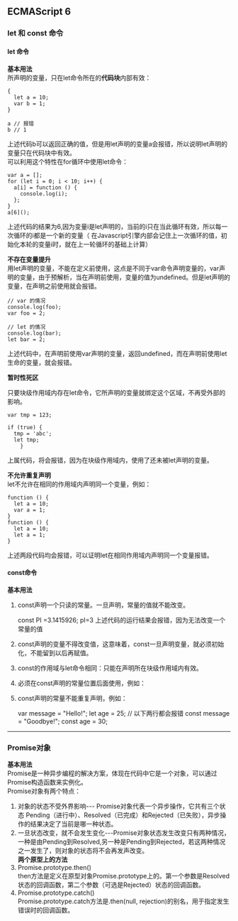 ## ECMAScript 6 

### let 和 const 命令   
#### let 命令         
**基本用法**    
所声明的变量，只在let命令所在的**代码块**内部有效：       
		
	{
	  let a = 10;
	  var b = 1;
	}
	
	a // 报错
	b // 1    

上述代码b可以返回正确的值，但是用let声明的变量a会报错，所以说明let声明的变量只在代码块中有效。  
可以利用这个特性在for循环中使用let命令：
				       	
	var a = [];
	for (let i = 0; i < 10; i++) {
	  a[i] = function () {
	    console.log(i);
	  };
	}
	a[6]();    

上述代码的结果为6,因为变量i是let声明的，当前的i只在当此循环有效，所以每一次循环的i都是一个新的变量（	在Javascript引擎内部会记住上一次循环的值，初始化本轮的变量i时，就在上一轮循环的基础上计算）

**不存在变量提升**    
用let声明的变量，不能在定义前使用，这点是不同于var命令声明变量的，var声明的变量，由于预解析，当在声明前使用，变量的值为undefined。但是let声明的变量，在声明之前使用就会报错。
	
	// var 的情况
	console.log(foo); 
	var foo = 2;
	
	// let 的情况
	console.log(bar);
	let bar = 2;     
上述代码中，在声明前使用var声明的变量，返回undefined，而在声明前使用let生命的变量，就会报错。

**暂时性死区**   

只要块级作用域内存在let命令，它所声明的变量就绑定这个区域，不再受外部的影响。
 
	var tmp = 123;
	
	if (true) {
	  tmp = 'abc'; 
	  let tmp;
		}
上属代码，将会报错，因为在块级作用域内，使用了还未被let声明的变量。

**不允许重复声明**	    
let不允许在相同的作用域内声明同一个变量，例如：
	
	function () {
	  let a = 10;
	  var a = 1;
	}	
	function () {
	  let a = 10;
	  let a = 1;
	}	
上述两段代码均会报错，可以证明let在相同作用域内声明同一个变量报错。

#### const命令    
**基本用法**  
1. const声明一个只读的常量。一旦声明，常量的值就不能改变。 
        
	const PI =3.1415926;
	pI=3
上述代码的运行结果会报错，因为无法改变一个常量的值  
2. const声明的变量不得改变值，这意味着，const一旦声明变量，就必须初始化，不能留到以后再赋值。  
3. const的作用域与let命令相同：只能在声明所在块级作用域内有效。  
4. 必须在const声明的常量位置后面使用，例如：     
5. const声明的常量不能重复声明，例如：    
  
	var message = "Hello!";
	let age = 25;
	// 以下两行都会报错
	const message = "Goodbye!";
	const age = 30;

---

### Promise对象
**基本用法**       
Promise是一种异步编程的解决方案，体现在代码中它是一个对象，可以通过Promise构造函数来实例化。   
Promise对象有两个特点：   
1.	对象的状态不受外界影响---	Promise对象代表一个异步操作，它共有三个状态	Pending（进行中）、Resolved（已完成）和Rejected（已失败），异步操作的结果决定了当前是哪一种状态。
2.	一旦状态改变，就不会发生变化---Promise对象状态发生改变只有两种情况，一种是由Pending到Resolved,另一种是Pending到Rejected，若这两种情况之一发生了，则对象的状态将不会再发声改变。   
**两个原型上的方法**   
1. Promise.prototype.then()   
then方法是定义在原型对象Promise.prototype上的。第一个参数是Resolved状态的回调函数，第二个参数（可选是Rejected）状态的回调函数。  
2. Promise.prototype.catch()   
Promise.prototype.catch方法是.then(null, rejection)的别名，用于指定发生错误时的回调函数。
 		